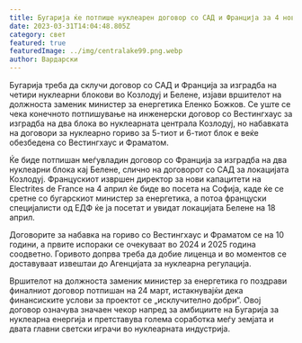 ```yaml
---
title: Бугарија ќе потпише нуклеарен договор со САД и Франција за 4 нови единици
date: 2023-03-31T14:04:48.805Z
category: свет
featured: true
featuredImage: ../img/centralake99.png.webp
author: Вардарски
---
```


Бугарија треба да склучи договор со САД и Франција за изградба на четири нуклеарни блокови во Козлодуј и Белене, изјави вршителот на должноста заменик министер за енергетика Еленко Божков. Се уште се чека конечното потпишување на инженерски договор со Вестингхаус за изградба на два блока во нуклеарната централа Козлодуј, но набавката на договори за нуклеарно гориво за 5-тиот и 6-тиот блок е веќе обезбедена со Вестингхаус и Фраматом.

Ќе биде потпишан меѓувладин договор со Франција за изградба на два нуклеарни блока кај Белене, слично на договорот со САД за локацијата Козлодуј. Францускиот извршен директор за нови капацитети на Electrites de France на 4 април ќе биде во посета на Софија, каде ќе се сретне со бугарскиот министер за енергетика, а потоа француски специјалисти од ЕДФ ќе ја посетат и увидат локацијата Белене на 18 април.

Договорите за набавка на гориво со Вестингхаус и Фраматом се на 10 години, а првите испораки се очекуваат во 2024 и 2025 година соодветно. Горивото допрва треба да добие лиценца и во моментов се доставуваат извештаи до Агенцијата за нуклеарна регулација.

Вршителот на должноста заменик министер за енергетика го поздрави финалниот договор потпишан на 24 март, истакнувајќи дека финансиските услови за проектот се „исклучително добри“. Овој договор означува значаен чекор напред за амбициите на Бугарија за нуклеарна енергија и претставува голема соработка меѓу земјата и двата главни светски играчи во нуклеарната индустрија.
